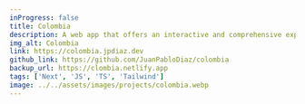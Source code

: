```yaml
---
inProgress: false
title: Colombia
description: A web app that offers an interactive and comprehensive exploration of Colombia’s geography, culture, biodiversity, and institutions through maps, multimedia, and detailed data from api-colombia.com.
img_alt: Colombia
link: https://colombia.jpdiaz.dev
github_link: https://github.com/JuanPabloDiaz/colombia
backup_url: https://clombia.netlify.app
tags: ['Next', 'JS', 'TS', 'Tailwind']
image: ../../assets/images/projects/colombia.webp
---
```

